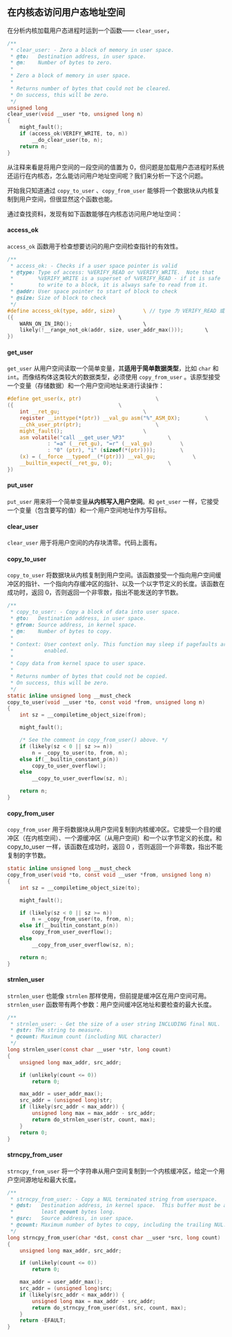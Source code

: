## 在内核态访问用户态地址空间

在分析内核加载用户态进程时运到一个函数—— `clear_user`，

```c
/**
 * clear_user: - Zero a block of memory in user space.
 * @to:   Destination address, in user space.
 * @n:    Number of bytes to zero.
 *
 * Zero a block of memory in user space.
 *
 * Returns number of bytes that could not be cleared.
 * On success, this will be zero.
 */
unsigned long
clear_user(void __user *to, unsigned long n)
{
	might_fault();
	if (access_ok(VERIFY_WRITE, to, n))
		__do_clear_user(to, n);
	return n;
}
```

从注释来看是将用户空间的一段空间的值置为 0，但问题是加载用户态进程时系统还运行在内核态，怎么能访问用户地址空间呢？我们来分析一下这个问题。

开始我只知道通过 `copy_to_user` 、`copy_from_user` 能够将一个数据块从内核复制到用户空间，但很显然这个函数也能。

通过查找资料，发现有如下函数能够在内核态访问用户地址空间：

#### access_ok

`access_ok` 函数用于检查想要访问的用户空间检查指针的有效性。

```c
/**
 * access_ok: - Checks if a user space pointer is valid
 * @type: Type of access: %VERIFY_READ or %VERIFY_WRITE.  Note that
 *        %VERIFY_WRITE is a superset of %VERIFY_READ - if it is safe
 *        to write to a block, it is always safe to read from it.
 * @addr: User space pointer to start of block to check
 * @size: Size of block to check
 */
#define access_ok(type, addr, size)			\ // type 为 VERIFY_READ 或 VERIFY_WRITE
({									\
	WARN_ON_IN_IRQ();						\
	likely(!__range_not_ok(addr, size, user_addr_max()));		\
})
```

#### get_user

`get_user`  从用户空间读取一个简单变量，其**适用于简单数据类型**，比如 `char` 和 `int`。而像结构体这类较大的数据类型，必须使用 `copy_from_user` 。该原型接受一个变量（存储数据）和一个用户空间地址来进行读操作：

```c
#define get_user(x, ptr)						\
({									\
	int __ret_gu;							\
	register __inttype(*(ptr)) __val_gu asm("%"_ASM_DX);		\
	__chk_user_ptr(ptr);						\
	might_fault();							\
	asm volatile("call __get_user_%P3"				\
		     : "=a" (__ret_gu), "=r" (__val_gu)			\
		     : "0" (ptr), "i" (sizeof(*(ptr))));		\
	(x) = (__force __typeof__(*(ptr))) __val_gu;			\
	__builtin_expect(__ret_gu, 0);					\
})
```

#### put_user

`put_user` 用来将一个简单变量**从内核写入用户空间**。和 `get_user` 一样，它接受一个变量（包含要写的值）和一个用户空间地址作为写目标。

#### clear_user

`clear_user` 用于将用户空间的内存块清零。代码上面有。

#### copy_to_user

`copy_to_user` 将数据块从内核复制到用户空间。该函数接受一个指向用户空间缓冲区的指针、一个指向内存缓冲区的指针、以及一个以字节定义的长度。该函数在成功时，返回 0，否则返回一个非零数，指出不能发送的字节数。

```c
/**
 * copy_to_user: - Copy a block of data into user space.
 * @to:   Destination address, in user space.
 * @from: Source address, in kernel space.
 * @n:    Number of bytes to copy.
 *
 * Context: User context only. This function may sleep if pagefaults are
 *          enabled.
 *
 * Copy data from kernel space to user space.
 *
 * Returns number of bytes that could not be copied.
 * On success, this will be zero.
 */
static inline unsigned long __must_check
copy_to_user(void __user *to, const void *from, unsigned long n)
{
	int sz = __compiletime_object_size(from);

	might_fault();

	/* See the comment in copy_from_user() above. */
	if (likely(sz < 0 || sz >= n))
		n = _copy_to_user(to, from, n);
	else if(__builtin_constant_p(n))
		copy_to_user_overflow();
	else
		__copy_to_user_overflow(sz, n);

	return n;
}
```

#### copy_from_user

`copy_from_user` 用于将数据块从用户空间复制到内核缓冲区。它接受一个目的缓冲区（在内核空间）、一个源缓冲区（从用户空间）和一个以字节定义的长度。和 copy_to_user 一样，该函数在成功时，返回 0 ，否则返回一个非零数，指出不能复制的字节数。

```c
static inline unsigned long __must_check
copy_from_user(void *to, const void __user *from, unsigned long n)
{
	int sz = __compiletime_object_size(to);

	might_fault();

	if (likely(sz < 0 || sz >= n))
		n = _copy_from_user(to, from, n);
	else if(__builtin_constant_p(n))
		copy_from_user_overflow();
	else
		__copy_from_user_overflow(sz, n);

	return n;
}
```

#### strnlen_user

`strnlen_user` 也能像 `strnlen` 那样使用，但前提是缓冲区在用户空间可用。`strnlen_user` 函数带有两个参数：用户空间缓冲区地址和要检查的最大长度。

```c
/**
 * strnlen_user: - Get the size of a user string INCLUDING final NUL.
 * @str: The string to measure.
 * @count: Maximum count (including NUL character)
 */
long strnlen_user(const char __user *str, long count)
{
	unsigned long max_addr, src_addr;

	if (unlikely(count <= 0))
		return 0;

	max_addr = user_addr_max();
	src_addr = (unsigned long)str;
	if (likely(src_addr < max_addr)) {
		unsigned long max = max_addr - src_addr;
		return do_strnlen_user(str, count, max);
	}
	return 0;
}
```

#### strncpy_from_user

`strncpy_from_user` 将一个字符串从用户空间复制到一个内核缓冲区，给定一个用户空间源地址和最大长度。

```c
/**
 * strncpy_from_user: - Copy a NUL terminated string from userspace.
 * @dst:   Destination address, in kernel space.  This buffer must be at
 *         least @count bytes long.
 * @src:   Source address, in user space.
 * @count: Maximum number of bytes to copy, including the trailing NUL.
 */
long strncpy_from_user(char *dst, const char __user *src, long count)
{
	unsigned long max_addr, src_addr;

	if (unlikely(count <= 0))
		return 0;

	max_addr = user_addr_max();
	src_addr = (unsigned long)src;
	if (likely(src_addr < max_addr)) {
		unsigned long max = max_addr - src_addr;
		return do_strncpy_from_user(dst, src, count, max);
	}
	return -EFAULT;
}
```
